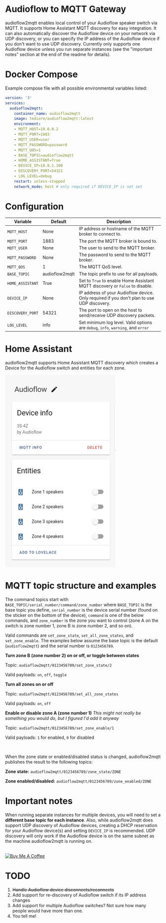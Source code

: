 # Audioflow to MQTT Gateway

audioflow2mqtt enables local control of your Audioflow speaker switch via MQTT. It supports Home Assistant MQTT discovery for easy integration. It can also automatically discover the Audioflow device on your network via UDP discovery, or you can specify the IP address of the Audioflow device if you don't want to use UDP discovery. Currently only supports one Audioflow device unless you run separate instances (see the "important notes" section at the end of the readme for details).

# Docker Compose
Example compose file with all possible environmental variables listed:
```yaml
version: '3'
services:
  audioflow2mqtt:
    container_name: audioflow2mqtt
    image: tediore/audioflow2mqtt:latest
    environment:
    - MQTT_HOST=10.0.0.2
    - MQTT_PORT=1883
    - MQTT_USER=user
    - MQTT_PASSWORD=password
    - MQTT_QOS=1
    - BASE_TOPIC=audioflow2mqtt
    - HOME_ASSISTANT=True
    - DEVICE_IP=10.0.1.100
    - DISCOVERY_PORT=54321
    - LOG_LEVEL=debug
    restart: unless-stopped
    network_mode: host # only required if DEVICE_IP is not set
```

# Configuration
| Variable | Default | Description |
|----------|---------|-------------|
| `MQTT_HOST` | None | IP address or hostname of the MQTT broker to connect to. |
| `MQTT_PORT` | 1883 | The port the MQTT broker is bound to. |
| `MQTT_USER` | None | The user to send to the MQTT broker. |
| `MQTT_PASSWORD` | None | The password to send to the MQTT broker. |
| `MQTT_QOS` | 1 | The MQTT QoS level. |
| `BASE_TOPIC` | audioflow2mqtt | The topic prefix to use for all payloads. |
| `HOME_ASSISTANT` | True | Set to `True` to enable Home Assistant MQTT discovery or `False` to disable. |
| `DEVICE_IP` | None | IP address of your Audioflow device. Only required if you don't plan to use UDP discovery. |
| `DISCOVERY_PORT` | 54321 | The port to open on the host to send/receive UDP discovery packets. |
| `LOG_LEVEL` | info | Set minimum log level. Valid options are `debug`, `info`, `warning`, and `error` |

# Home Assistant
audioflow2mqtt supports Home Assistant MQTT discovery which creates a Device for the Audioflow switch and entities for each zone.

![Home Assistant Device screenshot](ha_screenshot.png)

# MQTT topic structure and examples
The command topics start with `BASE_TOPIC/serial_number/command/zone_number` where `BASE_TOPIC` is the base topic you define, `serial_number` is the device serial number (found on the sticker on the bottom of the device), `command` is one of the below commands, and `zone_number` is the zone you want to control (zone A on the switch is zone number 1, zone B is zone number 2, and so on).

Valid commands are `set_zone_state`, `set_all_zone_states`, and `set_zone_enable`. The examples below assume the base topic is the default (`audioflow2mqtt`) and the serial number is `0123456789`.

**Turn zone B (zone number 2) on or off, or toggle between states**

Topic: `audioflow2mqtt/0123456789/set_zone_state/2`

Valid payloads: `on`, `off`, `toggle`

**Turn all zones on or off**

Topic: `audioflow2mqtt/0123456789/set_all_zone_states`

Valid payloads: `on`, `off`

**Enable or disable zone A (zone number 1)**
_This might not really be something you would do, but I figured I'd add it anyway_

Topic: `audioflow2mqtt/0123456789/set_zone_enable/1`

Valid payloads: `1` for enabled, `0` for disabled

<br>

When the zone state or enabled/disabled status is changed, audioflow2mqtt publishes the result to the following topics:

**Zone state:** `audioflow2mqtt/0123456789/zone_state/ZONE`

**Zone enabled/disabled:** `audioflow2mqtt/0123456789/zone_enabled/ZONE`

# Important notes
When running separate instances for multiple devices, you will need to set a **different base topic for each instance**. Also, while audioflow2mqtt does support UDP discovery of Audioflow devices, creating a DHCP reservation for your Audioflow device(s) and setting `DEVICE_IP` is recommended. UDP discovery will only work if the Audioflow device is on the same subnet as the machine audioflow2mqtt is running on.

<br>
<a href="https://www.buymeacoffee.com/tediore" target="_blank"><img src="https://cdn.buymeacoffee.com/buttons/default-orange.png" alt="Buy Me A Coffee" height="41" width="174"></a>


# TODO
1. ~~Handle Audioflow device disconnects/reconnects~~
2. Add support for re-discovery of Audioflow switch if its IP address changes
3. Add support for multiple Audioflow switches? Not sure how many people would have more than one.
4. You tell me!
